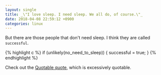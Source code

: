```yaml
---
layout: single
title: _\"I love sleep. I need sleep. We all do, of course.\"_
date: 2018-04-08 22:59:12 +0900
categories: linux
---
```

But there are those people that don't need sleep. I think they are called `successful`.

{% highlight c %}
if (unlikely(no_need_to_sleep)) {
	successful = true;
}
{% endhighlight %}

Check out the [Quotable quote][quotable-quote], which is excessively quotable.

[quotable-quote]: https://www.goodreads.com/quotes/904643-i-love-sleep-i-need-sleep-we-all-do-of
